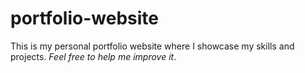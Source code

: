 # portfolio-website
This is my personal portfolio website where I showcase my skills and projects. 
*Feel free to help me improve it*.


